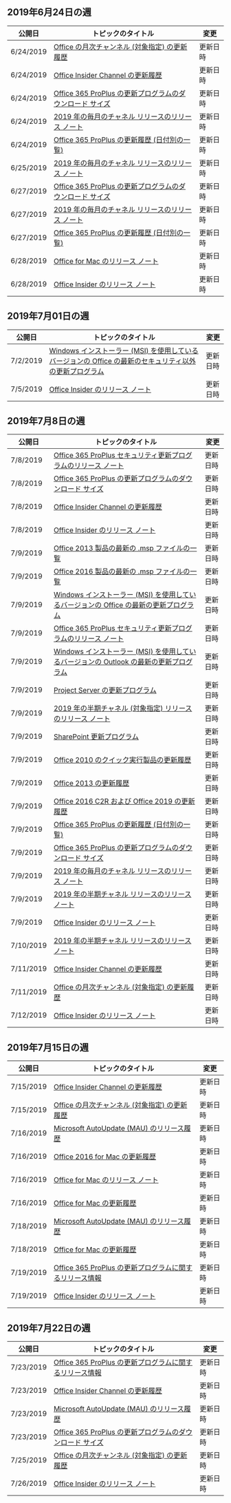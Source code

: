 <!-- This file is generated automatically each week. Changes made to this file will be overwritten.-->




## <a name="week-of-june-24-2019"></a>2019年6月24日の週


| 公開日 |トピックのタイトル | 変更 |
|------|------------|--------|
| 6/24/2019 | [Office の月次チャンネル (対象指定) の更新履歴](/OfficeUpdates/update-history-monthly-channel-targeted) | 更新日時 |
| 6/24/2019 | [Office Insider Channel の更新履歴](/OfficeUpdates/update-history-office-insider) | 更新日時 |
| 6/24/2019 | [Office 365 ProPlus の更新プログラムのダウンロード サイズ](/OfficeUpdates/download-sizes-office365-proplus-updates) | 更新日時 |
| 6/24/2019 | [2019 年の毎月のチャネル リリースのリリース ノート](/OfficeUpdates/monthly-channel-2019) | 更新日時 |
| 6/24/2019 | [Office 365 ProPlus の更新履歴 (日付別の一覧)](/OfficeUpdates/update-history-office365-proplus-by-date) | 更新日時 |
| 6/25/2019 | [2019 年の毎月のチャネル リリースのリリース ノート](/OfficeUpdates/monthly-channel-2019) | 更新日時 |
| 6/27/2019 | [Office 365 ProPlus の更新プログラムのダウンロード サイズ](/OfficeUpdates/download-sizes-office365-proplus-updates) | 更新日時 |
| 6/27/2019 | [2019 年の毎月のチャネル リリースのリリース ノート](/OfficeUpdates/monthly-channel-2019) | 更新日時 |
| 6/27/2019 | [Office 365 ProPlus の更新履歴 (日付別の一覧)](/OfficeUpdates/update-history-office365-proplus-by-date) | 更新日時 |
| 6/28/2019 | [Office for Mac のリリース ノート](/OfficeUpdates/release-notes-office-for-mac) | 更新日時 |
| 6/28/2019 | [Office Insider のリリース ノート](/OfficeUpdates/release-notes-office-insider) | 更新日時 |


## <a name="week-of-july-01-2019"></a>2019年7月01日の週


| 公開日 |トピックのタイトル | 変更 |
|------|------------|--------|
| 7/2/2019 | [Windows インストーラー (MSI) を使用しているバージョンの Office の最新のセキュリティ以外の更新プログラム](/OfficeUpdates/office-msi-non-security-updates) | 更新日時 |
| 7/5/2019 | [Office Insider のリリース ノート](/OfficeUpdates/release-notes-office-insider) | 更新日時 |


## <a name="week-of-july-08-2019"></a>2019年7月8日の週


| 公開日 |トピックのタイトル | 変更 |
|------|------------|--------|
| 7/8/2019 | [Office 365 ProPlus セキュリティ更新プログラムのリリース ノート](/OfficeUpdates/office365-proplus-security-updates) | 更新日時 |
| 7/8/2019 | [Office 365 ProPlus の更新プログラムのダウンロード サイズ](/OfficeUpdates/download-sizes-office365-proplus-updates) | 更新日時 |
| 7/8/2019 | [Office Insider Channel の更新履歴](/OfficeUpdates/update-history-office-insider) | 更新日時 |
| 7/8/2019 | [Office Insider のリリース ノート](/OfficeUpdates/release-notes-office-insider) | 更新日時 |
| 7/9/2019 | [Office 2013 製品の最新の .msp ファイルの一覧](/OfficeUpdates/msp-files-office-2013) | 更新日時 |
| 7/9/2019 | [Office 2016 製品の最新の .msp ファイルの一覧](/OfficeUpdates/msp-files-office-2016) | 更新日時 |
| 7/9/2019 | [Windows インストーラー (MSI) を使用しているバージョンの Office の最新の更新プログラム](/OfficeUpdates/office-updates-msi) | 更新日時 |
| 7/9/2019 | [Office 365 ProPlus セキュリティ更新プログラムのリリース ノート](/OfficeUpdates/office365-proplus-security-updates) | 更新日時 |
| 7/9/2019 | [Windows インストーラー (MSI) を使用しているバージョンの Outlook の最新の更新プログラム](/OfficeUpdates/outlook-updates-msi) | 更新日時 |
| 7/9/2019 | [Project Server の更新プログラム](/OfficeUpdates/project-server-updates) | 更新日時 |
| 7/9/2019 | [2019 年の半期チャネル (対象指定) リリースのリリース ノート](/OfficeUpdates/semi-annual-channel-targeted-2019) | 更新日時 |
| 7/9/2019 | [SharePoint 更新プログラム](/OfficeUpdates/sharepoint-updates) | 更新日時 |
| 7/9/2019 | [Office 2010 のクイック実行製品の更新履歴](/OfficeUpdates/update-history-office-2010-click-to-run) | 更新日時 |
| 7/9/2019 | [Office 2013 の更新履歴](/OfficeUpdates/update-history-office-2013) | 更新日時 |
| 7/9/2019 | [Office 2016 C2R および Office 2019 の更新履歴](/OfficeUpdates/update-history-office-2019) | 更新日時 |
| 7/9/2019 | [Office 365 ProPlus の更新履歴 (日付別の一覧)](/OfficeUpdates/update-history-office365-proplus-by-date) | 更新日時 |
| 7/9/2019 | [Office 365 ProPlus の更新プログラムのダウンロード サイズ](/OfficeUpdates/download-sizes-office365-proplus-updates) | 更新日時 |
| 7/9/2019 | [2019 年の毎月のチャネル リリースのリリース ノート](/OfficeUpdates/monthly-channel-2019) | 更新日時 |
| 7/9/2019 | [2019 年の半期チャネル リリースのリリース ノート](/OfficeUpdates/semi-annual-channel-2019) | 更新日時 |
| 7/9/2019 | [Office Insider のリリース ノート](/OfficeUpdates/release-notes-office-insider) | 更新日時 |
| 7/10/2019 | [2019 年の半期チャネル リリースのリリース ノート](/OfficeUpdates/semi-annual-channel-2019) | 更新日時 |
| 7/11/2019 | [Office Insider Channel の更新履歴](/OfficeUpdates/update-history-office-insider) | 更新日時 |
| 7/11/2019 | [Office の月次チャンネル (対象指定) の更新履歴](/OfficeUpdates/update-history-monthly-channel-targeted) | 更新日時 |
| 7/12/2019 | [Office Insider のリリース ノート](/OfficeUpdates/release-notes-office-insider) | 更新日時 |


## <a name="week-of-july-15-2019"></a>2019年7月15日の週


| 公開日 |トピックのタイトル | 変更 |
|------|------------|--------|
| 7/15/2019 | [Office Insider Channel の更新履歴](/OfficeUpdates/update-history-office-insider) | 更新日時 |
| 7/15/2019 | [Office の月次チャンネル (対象指定) の更新履歴](/OfficeUpdates/update-history-monthly-channel-targeted) | 更新日時 |
| 7/16/2019 | [Microsoft AutoUpdate (MAU) のリリース履歴](/OfficeUpdates/release-history-microsoft-autoupdate) | 更新日時 |
| 7/16/2019 | [Office 2016 for Mac の更新履歴](/OfficeUpdates/release-notes-office-2016-mac) | 更新日時 |
| 7/16/2019 | [Office for Mac のリリース ノート](/OfficeUpdates/release-notes-office-for-mac) | 更新日時 |
| 7/16/2019 | [Office for Mac の更新履歴](/OfficeUpdates/update-history-office-for-mac) | 更新日時 |
| 7/18/2019 | [Microsoft AutoUpdate (MAU) のリリース履歴](/OfficeUpdates/release-history-microsoft-autoupdate) | 更新日時 |
| 7/18/2019 | [Office for Mac の更新履歴](/OfficeUpdates/update-history-office-for-mac) | 更新日時 |
| 7/19/2019 | [Office 365 ProPlus の更新プログラムに関するリリース情報](/OfficeUpdates/release-notes-office365-proplus) | 更新日時 |
| 7/19/2019 | [Office Insider のリリース ノート](/OfficeUpdates/release-notes-office-insider) | 更新日時 |


## <a name="week-of-july-22-2019"></a>2019年7月22日の週


| 公開日 |トピックのタイトル | 変更 |
|------|------------|--------|
| 7/23/2019 | [Office 365 ProPlus の更新プログラムに関するリリース情報](/OfficeUpdates/release-notes-office365-proplus) | 更新日時 |
| 7/23/2019 | [Office Insider Channel の更新履歴](/OfficeUpdates/update-history-office-insider) | 更新日時 |
| 7/23/2019 | [Microsoft AutoUpdate (MAU) のリリース履歴](/OfficeUpdates/release-history-microsoft-autoupdate) | 更新日時 |
| 7/23/2019 | [Office 365 ProPlus の更新プログラムのダウンロード サイズ](/OfficeUpdates/download-sizes-office365-proplus-updates) | 更新日時 |
| 7/25/2019 | [Office の月次チャンネル (対象指定) の更新履歴](/OfficeUpdates/update-history-monthly-channel-targeted) | 更新日時 |
| 7/26/2019 | [Office Insider のリリース ノート](/OfficeUpdates/release-notes-office-insider) | 更新日時 |

